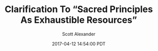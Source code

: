 ---
layout: podcast
title: "Clarification To “Sacred Principles As Exhaustible Resources”"
author: Scott Alexander
description: https://slatestarcodex.com/2017/04/12/clarification-to-sacred-principles-as-exhaustible-resources/
date: 2017-04-12 14:54:00 PDT
length: 1212917
duration: 303
guid: clarification-to-sacred-principles-as-exhaustible-resources
---